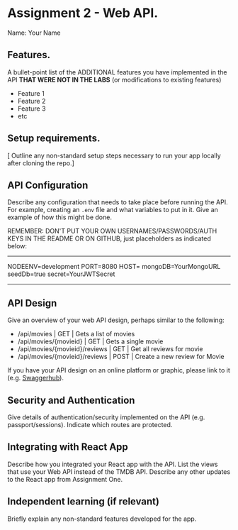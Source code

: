 # Assignment 2 - Web API.

Name: Your Name

## Features.

A bullet-point list of the ADDITIONAL features you have implemented in the API **THAT WERE NOT IN THE LABS** (or modifications to existing features)

+ Feature 1
+ Feature 2
+ Feature 3
+ etc

## Setup requirements.

[ Outline any non-standard setup steps necessary to run your app locally after cloning the repo.]

## API Configuration

Describe any configuration that needs to take place before running the API. For example, creating an `.env` file and what variables to put in it. Give an example of how this might be done.

REMEMBER: DON'T PUT YOUR OWN USERNAMES/PASSWORDS/AUTH KEYS IN THE README OR ON GITHUB, just placeholders as indicated below:

______________________
NODEENV=development
PORT=8080
HOST=
mongoDB=YourMongoURL
seedDb=true
secret=YourJWTSecret
______________________

## API Design
Give an overview of your web API design, perhaps similar to the following:

- /api/movies | GET | Gets a list of movies
- /api/movies/{movieid} | GET | Gets a single movie
- /api/movies/{movieid}/reviews | GET | Get all reviews for movie
- /api/movies/{movieid}/reviews | POST | Create a new review for Movie

If you have your API design on an online platform or graphic, please link to it (e.g. [Swaggerhub](https://app.swaggerhub.com/)).

## Security and Authentication

Give details of authentication/security implemented on the API (e.g. passport/sessions). Indicate which routes are protected.

## Integrating with React App

Describe how you integrated your React app with the API. List the views that use your Web API instead of the TMDB API. Describe any other updates to the React app from Assignment One.

## Independent learning (if relevant)

Briefly explain any non-standard features developed for the app.   
